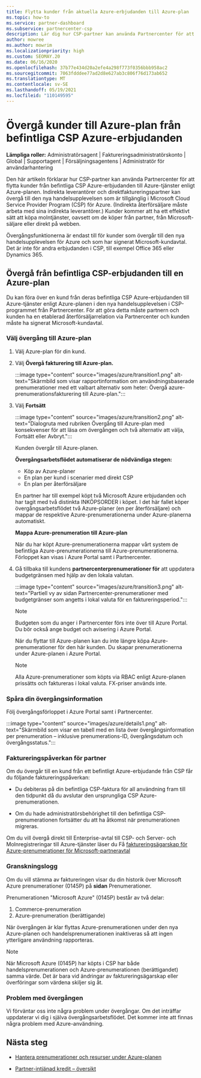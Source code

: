 ```yaml
---
title: Flytta kunder från aktuella Azure-erbjudanden till Azure-plan
ms.topic: how-to
ms.service: partner-dashboard
ms.subservice: partnercenter-csp
description: Lär dig hur CSP-partner kan använda Partnercenter för att flytta kunder från befintliga CSP Azure-erbjudanden till Azure-tjänster enligt Azure-planen.
author: mowree
ms.author: mowrim
ms.localizationpriority: high
ms.custom: SEOMAY.20
ms.date: 06/16/2020
ms.openlocfilehash: 37b77e434d20a2efe4a298f773f0356bbb958ac2
ms.sourcegitcommit: 7063fdddee77ad2d8e627ab3c806f76d173ab652
ms.translationtype: MT
ms.contentlocale: sv-SE
ms.lasthandoff: 05/19/2021
ms.locfileid: "110149595"
---
```

# <a name="transition-customers-to-azure-plan-from-existing-csp-azure-offers"></a>Övergå kunder till Azure-plan från befintliga CSP Azure-erbjudanden

**Lämpliga roller:** Administratörsagent | Faktureringsadministratörskonto | Global | Supportagent | Försäljningsagentens | Administratör för användarhantering

Den här artikeln förklarar hur CSP-partner kan använda Partnercenter för att flytta kunder från befintliga CSP Azure-erbjudanden till Azure-tjänster enligt Azure-planen. Indirekta leverantörer och direktfaktureringspartner kan övergå till den nya handelsupplevelsen som är tillgänglig i Microsoft Cloud Service Provider Program (CSP) för Azure. (Indirekta återförsäljare måste arbeta med sina indirekta leverantörer.) Kunder kommer att ha ett effektivt sätt att köpa molntjänster, oavsett om de köper från partner, från Microsoft-säljare eller direkt på webben.

Övergångsfunktionerna är endast till för kunder som övergår till den nya handelsupplevelsen för Azure och som har signerat Microsoft-kundavtal. Det är inte för andra erbjudanden i CSP, till exempel Office 365 eller Dynamics 365.

## <a name="transition-existing-csp-offers-to-an-azure-plan"></a>Övergå från befintliga CSP-erbjudanden till en Azure-plan

Du kan föra över en kund från deras befintliga CSP Azure-erbjudanden till Azure-tjänster enligt Azure-planen i den nya handelsupplevelsen i CSP-programmet från Partnercenter. För att göra detta måste partnern och kunden ha en etablerad återförsäljarrelation via Partnercenter och kunden måste ha signerat Microsoft-kundavtal.

### <a name="select-transition-to-azure-plan"></a>Välj övergång till Azure-plan

1. Välj Azure-plan för din kund.

2. Välj **Övergå fakturering till Azure-plan.**

   :::image type="content" source="images/azure/transition1.png" alt-text="Skärmbild som visar rapportinformation om användningsbaserade prenumerationer med ett valbart alternativ som heter: Övergå azure-prenumerationsfakturering till Azure-plan.":::

3. Välj **Fortsätt**

   :::image type="content" source="images/azure/transition2.png" alt-text="Dialogruta med rubriken Övergång till Azure-plan med konsekvenser för att läsa om övergången och två alternativ att välja, Fortsätt eller Avbryt.":::

   Kunden övergår till Azure-planen.

   **Övergångsarbetsflödet automatiserar de nödvändiga stegen:**

   - Köp av Azure-planer
   - En plan per kund i scenarier med direkt CSP  
   - En plan per återförsäljare  

   En partner har till exempel köpt två Microsoft Azure erbjudanden och har tagit med två distinkta INKÖPSORDER i köpet. I det här fallet köper övergångsarbetsflödet två Azure-planer (en per återförsäljare) och mappar de respektive Azure-prenumerationerna under Azure-planerna automatiskt.  

   **Mappa Azure-prenumeration till Azure-plan**

   När du har köpt Azure-prenumerationerna mappar vårt system de befintliga Azure-prenumerationerna till Azure-prenumerationerna. Förloppet kan visas i Azure Portal samt i Partnercenter.

4. Gå tillbaka till kundens **partnercenterprenumerationer för** att uppdatera budgetgränsen med hjälp av den lokala valutan.

   :::image type="content" source="images/azure/transition3.png" alt-text="Partiell vy av sidan Partnercenter-prenumerationer med budgetgränser som angetts i lokal valuta för en faktureringsperiod.":::

   >[!NOTE]
   >Budgeten som du anger i Partnercenter förs inte över till Azure Portal. Du bör också ange budget och avisering i Azure Portal.

   När du flyttar till Azure-planen kan du inte längre köpa Azure-prenumerationer för den här kunden. Du skapar prenumerationerna under Azure-planen i Azure Portal.

   >[!NOTE]
   > Alla Azure-prenumerationer som köpts via RBAC enligt Azure-planen prissätts och faktureras i lokal valuta. FX-priser används inte.

### <a name="track-your-transition-details"></a>Spåra din övergångsinformation

Följ övergångsförloppet i Azure Portal samt i Partnercenter.

:::image type="content" source="images/azure/details1.png" alt-text="Skärmbild som visar en tabell med en lista över övergångsinformation per prenumeration – inklusive prenumerations-ID, övergångsdatum och övergångsstatus.":::

### <a name="billing-impact-to-partners"></a>Faktureringspåverkan för partner

Om du övergår till en kund från ett befintligt Azure-erbjudande från CSP får du följande faktureringspåverkan:

- Du debiteras på din befintliga CSP-faktura för all användning fram till den tidpunkt då du avslutar den ursprungliga CSP Azure-prenumerationen.

- Om du hade administratörsbehörighet till den befintliga CSP-prenumerationen fortsätter du att ha åtkomst när prenumerationen migreras.

Om du vill övergå direkt till Enterprise-avtal till CSP- och Server- och Molnregistreringar till Azure-tjänster läser du Få [faktureringsägarskap för Azure-prenumerationer för Microsoft-partneravtal](/azure/billing/mpa-request-ownership)

### <a name="audit-log"></a>Granskningslogg

Om du vill stämma av faktureringen visar du din historik över Microsoft Azure prenumerationer (0145P) på **sidan** Prenumerationer.

Prenumerationen "Microsoft Azure" (0145P) består av två delar:

1. Commerce-prenumeration
2. Azure-prenumeration (berättigande)

När övergången är klar flyttas Azure-prenumerationen under den nya Azure-planen och handelsprenumerationen inaktiveras så att ingen ytterligare användning rapporteras.  

>[!NOTE]
>När Microsoft Azure (0145P) har köpts i CSP har både handelsprenumerationen och Azure-prenumerationen (berättigandet) samma värde. Det är bara vid ändringar av faktureringsägarskap eller överföringar som värdena skiljer sig åt.

### <a name="transition-issues"></a>Problem med övergången

Vi förväntar oss inte några problem under övergångar. Om det inträffar uppdaterar vi dig i själva övergångsarbetsflödet. Det kommer inte att finnas några problem med Azure-användning.  

## <a name="next-steps"></a>Nästa steg

- [Hantera prenumerationer och resurser under Azure-planen](azure-plan-manage.md)

- [Partner-intjänad kredit – översikt](partner-earned-credit.md)